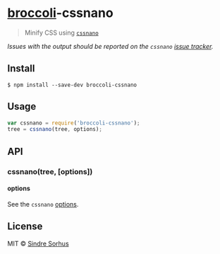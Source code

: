 # [broccoli](https://github.com/joliss/broccoli)-cssnano

> Minify CSS using [`cssnano`](https://github.com/ben-eb/cssnano)

*Issues with the output should be reported on the `cssnano` [issue tracker](https://github.com/ben-eb/cssnano/issues).*


## Install

```
$ npm install --save-dev broccoli-cssnano
```


## Usage

```js
var cssnano = require('broccoli-cssnano');
tree = cssnano(tree, options);
```


## API

### cssnano(tree, [options])

#### options

See the `cssnano` [options](https://github.com/ben-eb/cssnano#options).


## License

MIT © [Sindre Sorhus](http://sindresorhus.com)
